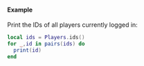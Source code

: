 #### Example
Print the IDs of all players currently logged in:
```lua
local ids = Players.ids()
for _,id in pairs(ids) do
  print(id)
end
```
